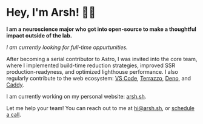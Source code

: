 # Hey, I'm Arsh! 🧑‍🔬

**I am a neuroscience major who got into open-source to make a thoughtful impact outside of the lab.**

_I am currently looking for full-time oppurtunities._

After becoming a serial contributor to Astro, I was invited into the core team, where I implemented build-time reduction strategies, improved SSR production-readyness, and optimized lighthouse performance. I also regularly contribute to the web ecosystem: [VS Code](https://github.com/microsoft/vscode-css-languageservice/pull/421), [Terrazzo](https://github.com/terrazzoapp/terrazzo/pull/428), [Deno](https://github.com/denoland/deno/pull/28451), and [Caddy](https://github.com/caddyserver/caddy/pull/6765).

I am currently working on my personal website: [arsh.sh](https://arsh.sh/).


Let me help your team! You can reach out to me at hi@arsh.sh, or [schedule a call](https://calendly.com/meet-arsh/video).
